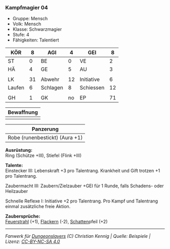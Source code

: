 ### Kampfmagier 04  
- Gruppe: Mensch  
- Volk: Mensch  
- Klasse: Schwarzmagier  
- Stufe: 4  
- Fähigkeiten: Talentiert  


| KÖR | 8 | AGI | 4 | GEI | 8 |
| --- | --- | --- | --- | --- | --- |
| ST | 0 | BE | 0 | VE | 2 |
| HÄ | 4 | GE | 5 | AU | 3 |
|  |  |  |  |  |  |
| LK | 31 | Abwehr | 12 | Initiative | 6 |
| Laufen | 6 | Schlagen | 8 | Schiessen | 12 |
|  |  |  |  |  |  |
| GH | 1 | GK | no | EP | 71 |


| Bewaffnung |
| --- |
|  |


| Panzerung |
| --- |
| Robe (runenbestickt) (Aura +1) |


**Ausrüstung:**  
Ring (Schütze +III), Stiefel (Flink +III)

**Talente:**  
Einstecker III: Lebenskraft +3 pro Talentrang. Krankheit und Gift trotzen +1 pro Talentrang.

Zaubermacht III: Zaubern/Zielzauber +GEI für 1 Runde, falls Schadens- oder Heilzauber

Schnelle Reflexe I: Initiative +2 pro Talentrang. Pro Kampf und Talentrang einmal zusätzliche freie Aktion.


**Zaubersprüche:**  
[Feuerstrahl](/grw/zauber/feuerstrahl.md) (+1), [Flackern](/grw/zauber/flackern.md) (-2), [Schatten](/grw/zauber/schatten.md)pfeil (+2)




___
*Fanwerk für [Dungeonslayers](https://www.dungeonslayers.net/) (C) Christian Kennig | Quelle: Beispiele | Lizenz: [CC-BY-NC-SA 4.0](https://creativecommons.org/licenses/by-nc-sa/4.0/deed.de)*
